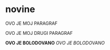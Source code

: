 # novine

OVO JE MOJ PARAGRAF

OVO JE MOJ DRUGI PARAGRAF

**OVO JE BOLODOVANO**
*OVO JE BOLODOVANO*
